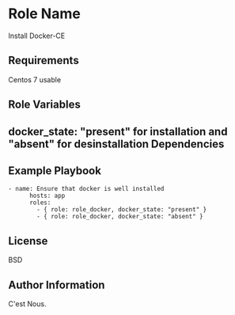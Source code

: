 Role Name
=========

Install Docker-CE

Requirements
------------

Centos 7 usable

Role Variables
--------------

docker_state: "present" for installation and "absent" for desinstallation
Dependencies
------------


Example Playbook
----------------

	- name: Ensure that docker is well installed
          hosts: app
          roles:
            - { role: role_docker, docker_state: "present" }
            - { role: role_docker, docker_state: "absent" }

License
-------

BSD

Author Information
------------------
C'est Nous.
